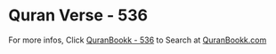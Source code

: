 # Quran Verse - 536 

For more infos, Click [QuranBookk - 536](https://www.quranbookk.com/quran/search?q=536) to Search at [QuranBookk.com](http://quranbookk.com/)